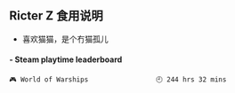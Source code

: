## Ricter Z 食用说明
- 喜欢猫猫，是个冇猫孤儿

<!-- steam-box start -->
#### - Steam playtime leaderboard
```text
🎮 World of Warships                 🕘 244 hrs 32 mins
```
<!-- Powered by https://github.com/YouEclipse/steam-box . -->
<!-- steam-box end -->
